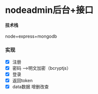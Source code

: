 # nodeadmin后台+接口

#### 技术栈
node+express+mongodb 

### 实现
- [x] 注册
- [x] 密码  -->明文加密（bcryptjs）
- [x] 登录
- [x] 返回token
- [x] data数据 增删改查